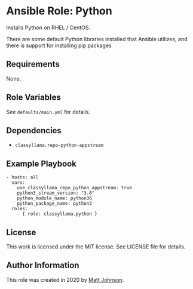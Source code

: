 # Ansible Role: Python

Installs Python on RHEL / CentOS.

There are some default Python libraries installed that Ansible utilizes, and there is support for installing pip packages

## Requirements

None.

## Role Variables

See `defaults/main.yml` for details.

## Dependencies

* `classyllama.repo-python-appstream`

## Example Playbook

    - hosts: all
      vars:
        use_classyllama_repo_python_appstream: true
        python3_stream_version: "3.6"
        python_module_name: python36
        python_package_name: python3
      roles:
        - { role: classyllama.python }

## License

This work is licensed under the MIT license. See LICENSE file for details.

## Author Information

This role was created in 2020 by [Matt Johnson](https://github.com/mttjohnson/).
